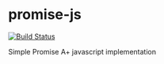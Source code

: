 # promise-js

[![Build Status](https://travis-ci.org/hbarcelos/promise-js.svg?branch=develop)](https://travis-ci.org/hbarcelos/promise-js)

Simple Promise A+ javascript implementation
